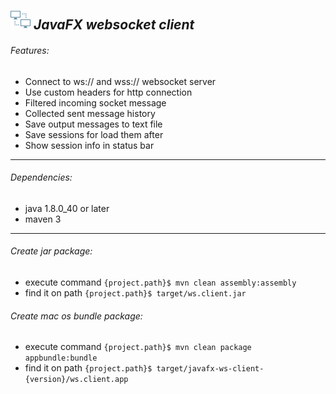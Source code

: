 ## ![](src/main/resources/images/icon-32.png?raw=true) *JavaFX websocket client*

###### Features:
* Connect to ws:// and wss:// websocket server
* Use custom headers for http connection
* Filtered incoming socket message
* Collected sent message history
* Save output messages to text file
* Save sessions for load them after
* Show session info in status bar

---

###### Dependencies:
* java 1.8.0_40 or later
* maven 3

---

###### Create jar package:
* execute command `{project.path}$ mvn clean assembly:assembly` 
* find it on path `{project.path}$ target/ws.client.jar`
 
###### Create mac os bundle package:
* execute command `{project.path}$ mvn clean package appbundle:bundle` 
* find it on path `{project.path}$ target/javafx-ws-client-{version}/ws.client.app`
